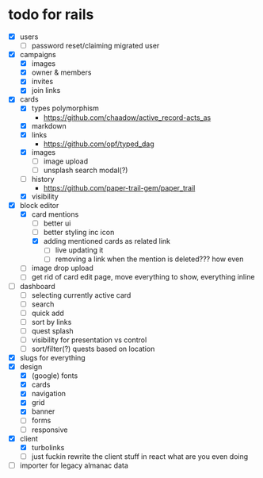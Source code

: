 # todo for rails

- [x] users
  	- [ ] password reset/claiming migrated user
- [x] campaigns
	- [x] images
	- [x] owner & members
	- [x] invites
	- [x] join links
- [x] cards
    - [x] types polymorphism
		- https://github.com/chaadow/active_record-acts_as
	- [x] markdown
	- [x] links
		- https://github.com/opf/typed_dag
	- [x] images
		- [ ] image upload
		- [ ] unsplash search modal(?)
	- [ ] history
		- https://github.com/paper-trail-gem/paper_trail
	- [x] visibility
- [x] block editor
	- [x] card mentions
		- [ ] better ui
		- [ ] better styling inc icon
		- [x] adding mentioned cards as related link
			- [ ] live updating it
			- [ ] removing a link when the mention is deleted??? how even
	- [ ] image drop upload
	- [ ] get rid of card edit page, move everything to show, everything inline
- [ ] dashboard
	- [ ] selecting currently active card
	- [ ] search
	- [ ] quick add
	- [ ] sort by links
	- [ ] quest splash
	- [ ] visibility for presentation vs control
	- [ ] sort/filter(?) quests based on location
- [x] slugs for everything
- [x] design
  	- [x] (google) fonts
	- [x] cards
	- [x] navigation
	- [x] grid
	- [x] banner
	- [ ] forms
	- [ ] responsive
- [x] client
  	- [x] turbolinks
	- [ ] just fuckin rewrite the client stuff in react what are you even doing
- [ ] importer for legacy almanac data

